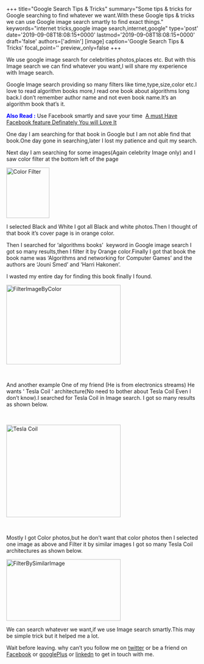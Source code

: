 +++
title="Google Search Tips & Tricks"
summary="Some tips & tricks for Google searching to find whatever we want.With these Google tips & tricks we can use Google image search smartly to find exact things."
keywords="internet tricks,google image search,internet,google"
type='post'
date='2019-09-08T18:08:15+0000'
lastmod='2019-09-08T18:08:15+0000'
draft='false'
authors=['admin']
[image]
caption='Google Search Tips & Tricks'
focal_point=''
preview_only=false
+++








We use google image search for celebrities photos,places etc. But with this Image search we can find whatever you want,I will share my experience with Image search.

Google Image search providing so many filters like time,type,size,color etc.I love to read algorithm books more,I read one book about algorithms long back.I don’t remember author name and not even book name.It’s an algorithm book that’s it.

<span style="color: #0000ff;"><strong>Also Read :</strong></span>&nbsp;Use Facebook smartly and save your time &nbsp;<a title="Must Have Facebook Feature" href="https://www.arungudelli.com/2012/12/must-have-facebook-feature-definitely-you-will-love-it.html" target="_blank">A must Have Facebook feature Definately You will Love It</a>

One day I am searching for that book in Google but I am not able find that book.One day gone in searching,later I lost my&nbsp;patience and quit my search.

Next day I am searching for some images(Again celebrity Image only) and I saw color filter at the bottom left of the page

<a href="https://arun-arungudellicom.netdna-ssl.com/wp-content/uploads/2012/10/GoogleImageSearch.png"><img class="alignleft size-full wp-image-276" title="GoogleImageSearch" alt="Color Filter" src="https://arun-arungudellicom.netdna-ssl.com/wp-content/uploads/2012/10/GoogleImageSearch.png" width="113" height="132"></a>

I selected Black and White I got all Black and white photos.Then I thought of that book it’s cover page is in orange color.

Then I searched for ‘algorithms books’ &nbsp;keyword in Google image search I got so many results,then I filter it by Orange color.Finally I got that book the book name was ‘Algorithms and networking for Computer Games’ and the authors are ‘Jouni Smed’ and ‘Harri Hakonen’.

I wasted my entire day for finding this book finally I found.

<a href="https://arun-arungudellicom.netdna-ssl.com/wp-content/uploads/2012/10/FilterImageByColor1.png"><img class="aligncenter size-medium wp-image-279" title="FilterImageByColor" alt="FilterImageByColor" src="https://arun-arungudellicom.netdna-ssl.com/wp-content/uploads/2012/10/FilterImageByColor1-300x208.png" width="300" height="208" srcset="https://arun-arungudellicom.netdna-ssl.com/wp-content/uploads/2012/10/FilterImageByColor1-300x208.png 300w, https://arun-arungudellicom.netdna-ssl.com/wp-content/uploads/2012/10/FilterImageByColor1.png 662w" sizes="(max-width: 300px) 100vw, 300px"></a>

&nbsp;

And another example One of my friend (He is from electronics streams) He wants ‘ Tesla Coil ‘ architecture(No need to bother about Tesla Coil Even I don’t know).I searched for Tesla Coil in Image search. I got so many results as shown below.

&nbsp;

<a href="https://arun-arungudellicom.netdna-ssl.com/wp-content/uploads/2012/10/Tesla-Coil.png"><img class="aligncenter size-medium wp-image-280" title="Tesla Coil" alt="Tesla Coil" src="https://arun-arungudellicom.netdna-ssl.com/wp-content/uploads/2012/10/Tesla-Coil-300x242.png" width="300" height="242" srcset="https://arun-arungudellicom.netdna-ssl.com/wp-content/uploads/2012/10/Tesla-Coil-300x242.png 300w, https://arun-arungudellicom.netdna-ssl.com/wp-content/uploads/2012/10/Tesla-Coil.png 666w" sizes="(max-width: 300px) 100vw, 300px"></a>

&nbsp;

Mostly I got Color photos,but he don’t want that color photos then I selected one image as above and Filter it by similar images I got so many Tesla Coil architectures as shown below.

<a href="https://arun-arungudellicom.netdna-ssl.com/wp-content/uploads/2012/10/FilterBySimilarImage.png"><img class="aligncenter size-medium wp-image-281" title="FilterBySimilarImage" alt="FilterBySimilarImage" src="https://arun-arungudellicom.netdna-ssl.com/wp-content/uploads/2012/10/FilterBySimilarImage-300x161.png" width="300" height="161" srcset="https://arun-arungudellicom.netdna-ssl.com/wp-content/uploads/2012/10/FilterBySimilarImage-300x161.png 300w, https://arun-arungudellicom.netdna-ssl.com/wp-content/uploads/2012/10/FilterBySimilarImage.png 767w" sizes="(max-width: 300px) 100vw, 300px"></a>

We can search whatever we want,if we use Image search smartly.This may be simple trick but it helped me a lot.

Wait before leaving.
why can’t you follow me on <a href="https://twitter.com/arungudelli" target="_blank">twitter</a> or be a friend on <a href="https://www.facebook.com/gudelliArun" target="_blank">Facebook</a> or <a href="https://plus.google.com/+ArunkumarGudelli" target="_blank">googlePlus</a> or <a href="https://www.linkedin.com/in/arungudelli/" target="_blank">linkedn</a> to get in touch with me.









